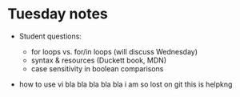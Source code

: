 # Tuesday notes
* Student questions:
  * for loops vs. for/in loops (will discuss Wednesday)
  * syntax & resources (Duckett book, MDN)
  * case sensitivity in boolean comparisons

* how to use vi
bla bla bla bla bla
i am so lost on git
this is helpkng

